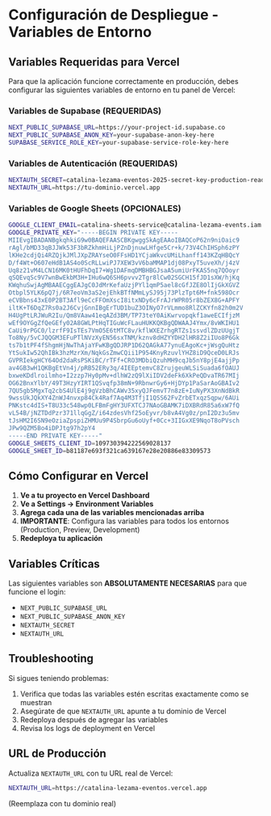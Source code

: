 # Configuración de Despliegue - Variables de Entorno

## Variables Requeridas para Vercel

Para que la aplicación funcione correctamente en producción, debes configurar las siguientes variables de entorno en tu panel de Vercel:

### Variables de Supabase (REQUERIDAS)
```bash
NEXT_PUBLIC_SUPABASE_URL=https://your-project-id.supabase.co
NEXT_PUBLIC_SUPABASE_ANON_KEY=your-supabase-anon-key-here
SUPABASE_SERVICE_ROLE_KEY=your-supabase-service-role-key-here
```

### Variables de Autenticación (REQUERIDAS)
```bash
NEXTAUTH_SECRET=catalina-lezama-eventos-2025-secret-key-production-ready
NEXTAUTH_URL=https://tu-dominio.vercel.app
```

### Variables de Google Sheets (OPCIONALES)
```bash
GOOGLE_CLIENT_EMAIL=catalina-sheets-service@catalina-lezama-events.iam.gserviceaccount.com
GOOGLE_PRIVATE_KEY="-----BEGIN PRIVATE KEY-----
MIIEvgIBADANBgkqhkiG9w0BAQEFAASCBKgwggSkAgEAAoIBAQCoP62n9niOaic9
rAgl/bMD33qBJJWk53F3bRZkhmHiLjPZnDjnuwLHfge5Cr+k/73V4ChIHSph6zPY
lKHe2cdjQi4RZQjkJMlJXpZRAYseO0FFsHD1YCjaWkvcUMiLhanff143KZqHBQcY
D/f4Wt+O607eHdB1AS4o0ScRLLwiPJ7XEW3vV6baMMAP1dj08PxyT5uveXh/j4zV
Uq8z21vM4LCN16MK0tHUFhDqI7+Wg1DAFmqDMBHBGJsaA5umiUrFKAS5nq7QOoyr
qSQEvqSc9V7wnBwEkbM3H+IHu6wQ6SH6pvvv2Tgr8lCw02SGCH15fJD1sXW/hjKq
KWqhuSwjAgMBAAECggEAJgC0JdMrKefaUzjPYl1qmP5ael8cGfJZE8OlIjGkXGVZ
Otbpl5YLK6pQ7j/6R7eoVm3aS2ejEhkBTfNMmLySJ95j73PlzTpt6M+fnk598Ocr
eCVBbns43xE0P2BT3Afl9eCcFFOmXscI8itxNDy6cFrAJrWPR05r8bZEX8G+APFY
iltK+T6DqZ7Rs0a2J6CvjGnnIBgErTUD1buZ3OINyO7rVLmmo8RlZCKYfn82h0m2V
H4UgPtLRJWuR2Iu/Qm8VAaw41eqAZd3BM/TP73teY0AiKwrvopqkf1aweECIfjzM
wEf9OYGgZfQeGEfy02A8GWLPtHqTIGuWcFLauHUKKQKBgQDWAAJ4Ymx/8vWKIHU1
CaUi9rPGC0/lzrfF9IsTEs7VmO5E6tMTC8v/kflWXEZrhgRTZs1ssvdlZDzUUgjT
To8Ny/5vCJQQGM3EFuPTlNVzXyEN56sxTNM/kznv8dHZYYDH2lHR8Z2iIUo8P6Gk
ts7b1tPF4fShgmHjNwThAjaYFwKBgQDJRP1D62QAGkA77ynuEAgoKc+jWsgQuHtz
YtSukIw52QhIBk3hzMzrXm/NqkGsZmwCQii1P954KnyRzuvlYHZ8iD9QceD0LRJs
GVPRIekgHCY64Od2daRsPSKiBC/rTFf+CRO3MDbiQzuhMH9cqJb5nY8pjE4ajjPp
av4GB3wH1QKBgEtVn4j/pRB52ERy3q/4IEEptemvC8ZrujgeuWLSiSuada6fOAUJ
bxweKDdlroilmho+I2zzp7Hy0pMv+dlhW2zQ9lXiIDV2deFk6XkPeQDvaTR67MIj
OG62BnxYlbY/49T3HzyYIRT1QSvqfp38mN+9RbnwrGy6+HjDYp1PaSarAoGBAIv2
7QU5gb5MgxTq2cbS4UlE4j9gVzbBhCAWv35xyQJFemvT7n8zE+IuNyPX3XnNdBkR
9wssUkJQkXY4ZnWJ4nvxp84Ck4Raf7Aq4M3TfjI1QSS62FvZrbETxqzSqpw/6AUi
PNKstc4dIS+T8U33c548wp0LFBmFgHY3UFXTCJ7NAoGBAMK7iDXBRdR85a6xW7fQ
vL54B/jNZTDdPzr371llqGgZ/i64zdesVhf25oEyvr/b8vA4Vg0z/pnI2Dz3u5mv
tJsHM2I6SN9eOziaZpspiZHMUu9P4SbrpGu6oUyf+0Cc+3IIGxXE9NqoT8oPVsch
JPw9QZM5Bo4iDPJtg97h2pY4
-----END PRIVATE KEY-----"
GOOGLE_SHEETS_CLIENT_ID=109730394222569028137
GOOGLE_SHEET_ID=b81187e693f321ca639167e28e20886e83309573
```

## Cómo Configurar en Vercel

1. **Ve a tu proyecto en Vercel Dashboard**
2. **Ve a Settings → Environment Variables**
3. **Agrega cada una de las variables mencionadas arriba**
4. **IMPORTANTE**: Configura las variables para todos los entornos (Production, Preview, Development)
5. **Redeploya tu aplicación**

## Variables Críticas

Las siguientes variables son **ABSOLUTAMENTE NECESARIAS** para que funcione el login:

- `NEXT_PUBLIC_SUPABASE_URL`
- `NEXT_PUBLIC_SUPABASE_ANON_KEY`
- `NEXTAUTH_SECRET`
- `NEXTAUTH_URL`

## Troubleshooting

Si sigues teniendo problemas:

1. Verifica que todas las variables estén escritas exactamente como se muestran
2. Asegúrate de que `NEXTAUTH_URL` apunte a tu dominio de Vercel
3. Redeploya después de agregar las variables
4. Revisa los logs de deployment en Vercel

## URL de Producción

Actualiza `NEXTAUTH_URL` con tu URL real de Vercel:
```bash
NEXTAUTH_URL=https://catalina-lezama-eventos.vercel.app
```
(Reemplaza con tu dominio real)